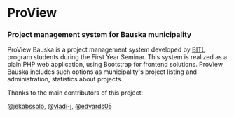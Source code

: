 # ProView
### Project management system for Bauska municipality
ProView Bauska is a project management system developed by [BITL](https://www.bitl.lv/) program students during the First Year Seminar.
This system is realized as a plain PHP web application, using Bootstrap for frontend solutions.
ProView Bauska includes such options as municipality's project listing and administration, statistics about projects.

Thanks to the main contributors of this project:

[@jekabssolo](https://github.com/jekabssolo), [@vladi-j](https://github.com/vladi-j), [@edvards05](https://github.com/edvards05)
